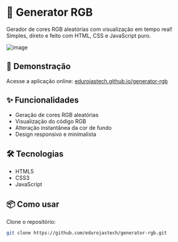 # 🎨 Generator RGB

Gerador de cores RGB aleatórias com visualização em tempo real!  
Simples, direto e feito com HTML, CSS e JavaScript puro.

![image](https://github.com/user-attachments/assets/4dbce4f3-9896-4994-a80a-11b36fc9c334) <!-- ajuste se necessário -->


## 🚀 Demonstração

Acesse a aplicação online: [edurojastech.github.io/generator-rgb](https://edurojastech.github.io/generator-rgb)

## ✨ Funcionalidades

- Geração de cores RGB aleatórias
- Visualização do código RGB
- Alteração instantânea da cor de fundo
- Design responsivo e minimalista

## 🛠️ Tecnologias

- HTML5
- CSS3
- JavaScript

## 📦 Como usar

Clone o repositório:

```bash
git clone https://github.com/edurojastech/generator-rgb.git
